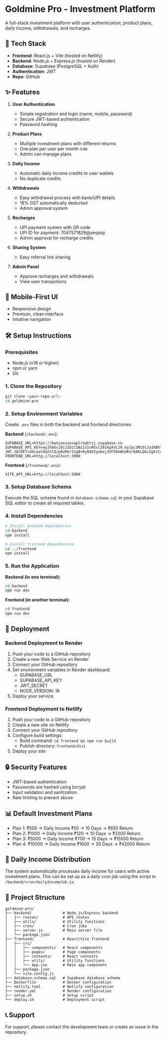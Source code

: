 # Goldmine Pro - Investment Platform

A full-stack investment platform with user authentication, product plans, daily income, withdrawals, and recharges.

## 🚀 Tech Stack

- **Frontend**: React.js + Vite (hosted on Netlify)
- **Backend**: Node.js + Express.js (hosted on Render)
- **Database**: Supabase (PostgreSQL + Auth)
- **Authentication**: JWT
- **Repo**: GitHub

## ✨ Features

1. **User Authentication**
   - Simple registration and login (name, mobile, password)
   - Secure JWT-based authentication
   - Password hashing

2. **Product Plans**
   - Multiple investment plans with different returns
   - One plan per user per month rule
   - Admin can manage plans

3. **Daily Income**
   - Automatic daily income credits to user wallets
   - No duplicate credits

4. **Withdrawals**
   - Easy withdrawal process with bank/UPI details
   - 18% GST automatically deducted
   - Admin approval system

5. **Recharges**
   - UPI payment system with QR code
   - UPI ID for payment: 7047571829@yespop
   - Admin approval for recharge credits

6. **Sharing System**
   - Easy referral link sharing

7. **Admin Panel**
   - Approve recharges and withdrawals
   - View user transactions

## 📱 Mobile-First UI
- Responsive design
- Premium, clean interface
- Intuitive navigation

## 🛠️ Setup Instructions

### Prerequisites
- Node.js (v18 or higher)
- npm or yarn
- Git

### 1. Clone the Repository
```bash
git clone <your-repo-url>
cd goldmine-pro
```

### 2. Setup Environment Variables

Create `.env` files in both the backend and frontend directories:

**Backend** (`/backend/.env`):
```env
SUPABASE_URL=https://bwnjoxsascwplrnqhtzj.supabase.co
SUPABASE_API_KEY=eyJhbGciOiJIUzI1NiIsInR5cCI6IkpXVCJ9.eyJpc3MiOiJzdXBhYmFzZSIsInJlZiI6ImJ3bmpveHNhc2N3cGxybnFodHpqIiwicm9sZSI6ImFub24iLCJpYXQiOjE3NjAzNTMwMDUsImV4cCI6MjA3NTkyOTAwNX0.azGKWs1WyWEGXKpIl0xE7axsHMC659CGkafxgL9YItU
JWT_SECRET=dVcoal0q5lCQ/p6U9kr2zgB+0y0dX2ywkoj3VF5DeWCmRzrKA6LQGc3gVrCuq5DX+Br8szkdasqT0qkmiNaQXw==
FRONTEND_URL=http://localhost:3000
```

**Frontend** (`/frontend/.env`):
```env
VITE_API_URL=http://localhost:5000
```

### 3. Setup Database Schema

Execute the SQL schema found in `database-schema.sql` in your Supabase SQL editor to create all required tables.

### 4. Install Dependencies

```bash
# Install backend dependencies
cd backend
npm install

# Install frontend dependencies
cd ../frontend
npm install
```

### 5. Run the Application

**Backend (in one terminal):**
```bash
cd backend
npm run dev
```

**Frontend (in another terminal):**
```bash
cd frontend
npm run dev
```

## 🚀 Deployment

### Backend Deployment to Render
1. Push your code to a GitHub repository
2. Create a new Web Service on Render
3. Connect your GitHub repository
4. Set environment variables in Render dashboard:
   - SUPABASE_URL
   - SUPABASE_API_KEY
   - JWT_SECRET
   - NODE_VERSION: 18
5. Deploy your service

### Frontend Deployment to Netlify
1. Push your code to a GitHub repository
2. Create a new site on Netlify
3. Connect your GitHub repository
4. Configure build settings:
   - Build command: `cd frontend && npm run build`
   - Publish directory: `frontend/dist`
5. Deploy your site

## 🔒 Security Features
- JWT-based authentication
- Passwords are hashed using bcrypt
- Input validation and sanitization
- Rate limiting to prevent abuse

## 📊 Default Investment Plans
- Plan 1: ₹500 → Daily Income ₹50 → 10 Days → ₹650 Return
- Plan 2: ₹1000 → Daily Income ₹120 → 10 Days → ₹2200 Return
- Plan 3: ₹5000 → Daily Income ₹700 → 15 Days → ₹15500 Return
- Plan 4: ₹10000 → Daily Income ₹1600 → 20 Days → ₹42000 Return

## 🤖 Daily Income Distribution
The system automatically processes daily income for users with active investment plans. This can be set up as a daily cron job using the script in `/backend/cron/dailyIncomeJob.js`.

## 📁 Project Structure
```
goldmine-pro/
├── backend/              # Node.js/Express backend
│   ├── routes/           # API routes
│   ├── utils/            # Utility functions
│   ├── cron/             # Cron jobs
│   ├── server.js         # Main server file
│   └── package.json
├── frontend/             # React/Vite frontend
│   ├── src/
│   │   ├── components/   # React components
│   │   ├── pages/        # Page components
│   │   ├── contexts/     # React contexts
│   │   ├── utils/        # Utility functions
│   │   └── App.jsx       # Main app component
│   ├── package.json
│   └── vite.config.js
├── database-schema.sql   # Supabase database schema
├── Dockerfile            # Docker configuration
├── netlify.toml          # Netlify configuration
├── render.yml            # Render configuration
├── setup.sh              # Setup script
└── deploy.sh             # Deployment script
```

## 📞 Support
For support, please contact the development team or create an issue in the repository.